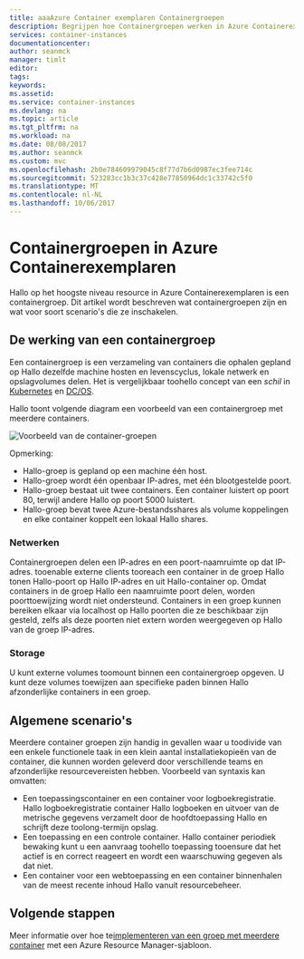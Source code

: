 ```yaml
---
title: aaaAzure Container exemplaren Containergroepen
description: Begrijpen hoe Containergroepen werken in Azure Containerexemplaren
services: container-instances
documentationcenter: 
author: seanmck
manager: timlt
editor: 
tags: 
keywords: 
ms.assetid: 
ms.service: container-instances
ms.devlang: na
ms.topic: article
ms.tgt_pltfrm: na
ms.workload: na
ms.date: 08/08/2017
ms.author: seanmck
ms.custom: mvc
ms.openlocfilehash: 2b0e784609979045c8f77d7b6d0987ec3fee714c
ms.sourcegitcommit: 523283cc1b3c37c428e77850964dc1c33742c5f0
ms.translationtype: MT
ms.contentlocale: nl-NL
ms.lasthandoff: 10/06/2017
---
```

# <a name="container-groups-in-azure-container-instances"></a>Containergroepen in Azure Containerexemplaren

Hallo op het hoogste niveau resource in Azure Containerexemplaren is een containergroep. Dit artikel wordt beschreven wat containergroepen zijn en wat voor soort scenario's die ze inschakelen.

## <a name="how-a-container-group-works"></a>De werking van een containergroep

Een containergroep is een verzameling van containers die ophalen gepland op Hallo dezelfde machine hosten en levenscyclus, lokale netwerk en opslagvolumes delen. Het is vergelijkbaar toohello concept van een *schil* in [Kubernetes](https://kubernetes.io/docs/concepts/workloads/pods/pod/) en [DC/OS](https://dcos.io/docs/1.9/deploying-services/pods/).

Hallo toont volgende diagram een voorbeeld van een containergroep met meerdere containers.

![Voorbeeld van de container-groepen][container-groups-example]

Opmerking:

- Hallo-groep is gepland op een machine één host.
- Hallo-groep wordt één openbaar IP-adres, met één blootgestelde poort.
- Hallo-groep bestaat uit twee containers. Een container luistert op poort 80, terwijl andere Hallo op poort 5000 luistert.
- Hallo-groep bevat twee Azure-bestandsshares als volume koppelingen en elke container koppelt een lokaal Hallo shares.

### <a name="networking"></a>Netwerken

Containergroepen delen een IP-adres en een poort-naamruimte op dat IP-adres. tooenable externe clients tooreach een container in de groep Hallo tonen Hallo-poort op Hallo IP-adres en uit Hallo-container op. Omdat containers in de groep Hallo een naamruimte poort delen, worden poorttoewijzing wordt niet ondersteund. Containers in een groep kunnen bereiken elkaar via localhost op Hallo poorten die ze beschikbaar zijn gesteld, zelfs als deze poorten niet extern worden weergegeven op Hallo van de groep IP-adres.

### <a name="storage"></a>Storage

U kunt externe volumes toomount binnen een containergroep opgeven. U kunt deze volumes toewijzen aan specifieke paden binnen Hallo afzonderlijke containers in een groep.

## <a name="common-scenarios"></a>Algemene scenario's

Meerdere container groepen zijn handig in gevallen waar u toodivide van een enkele functionele taak in een klein aantal installatiekopieën van de container, die kunnen worden geleverd door verschillende teams en afzonderlijke resourcevereisten hebben. Voorbeeld van syntaxis kan omvatten:

- Een toepassingscontainer en een container voor logboekregistratie. Hallo logboekregistratie container Hallo logboeken en uitvoer van de metrische gegevens verzamelt door de hoofdtoepassing Hallo en schrijft deze toolong-termijn opslag.
- Een toepassing en een controle container. Hallo container periodiek bewaking kunt u een aanvraag toohello toepassing tooensure dat het actief is en correct reageert en wordt een waarschuwing gegeven als dat niet.
- Een container voor een webtoepassing en een container binnenhalen van de meest recente inhoud Hallo vanuit resourcebeheer.

## <a name="next-steps"></a>Volgende stappen

Meer informatie over hoe te[implementeren van een groep met meerdere container](container-instances-multi-container-group.md) met een Azure Resource Manager-sjabloon.

<!-- IMAGES -->

[container-groups-example]: ./media/container-instances-container-groups/container-groups-example.png